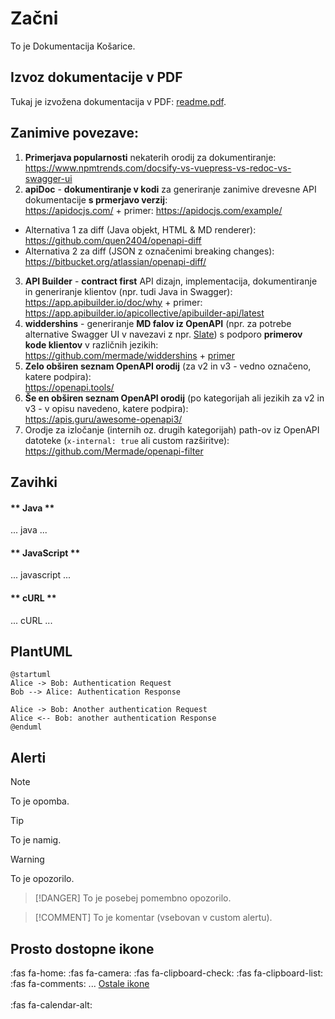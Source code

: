 # Začni

To je Dokumentacija Košarice.

## Izvoz dokumentacije v PDF

Tukaj je izvožena dokumentacija v PDF: <a href="readme.pdf">readme.pdf</a>.


## Zanimive povezave:

1. **Primerjava popularnosti** nekaterih orodij za dokumentiranje: 
<br /> https://www.npmtrends.com/docsify-vs-vuepress-vs-redoc-vs-swagger-ui
2. **apiDoc** - **dokumentiranje v kodi** za generiranje zanimive drevesne API dokumentacije **s prmerjavo verzij**:
<br /> https://apidocjs.com/ + primer: https://apidocjs.com/example/
  - Alternativa 1 za diff (Java objekt, HTML & MD renderer): https://github.com/quen2404/openapi-diff
  - Alternativa 2 za diff (JSON z označenimi breaking changes): https://bitbucket.org/atlassian/openapi-diff/
3. **API Builder** - **contract first** API dizajn, implementacija, dokumentiranje in generiranje klientov (npr. tudi Java in Swagger):
<br /> https://app.apibuilder.io/doc/why + primer: https://app.apibuilder.io/apicollective/apibuilder-api/latest
4. **widdershins** - generiranje **MD falov iz OpenAPI** (npr. za potrebe alternative Swagger UI v navezavi z npr. [Slate](https://github.com/slatedocs/slate)) s podporo **primerov kode klientov** v različnih jezikih:
<br /> https://github.com/mermade/widdershins + [primer](https://camo.githubusercontent.com/6ca9fd1cc1da120cf33028722625c3941b43a03b/68747470733a2f2f6d65726d6164652e6769746875622e696f2f7769646465727368696e732f73637265656e73686f742e706e67)
5. **Zelo obširen seznam OpenAPI orodij** (za v2 in v3 - vedno označeno, katere podpira):
<br /> https://openapi.tools/
6. **Še en obširen seznam OpenAPI orodij** (po kategorijah ali jezikih za v2 in v3 - v opisu navedeno, katere podpira):
<br /> https://apis.guru/awesome-openapi3/
7. Orodje za izločanje (internih oz. drugih kategorijah) path-ov iz OpenAPI datoteke (`x-internal: true` ali custom razširitve):
<br /> https://github.com/Mermade/openapi-filter

## Zavihki

<!-- tabs:start -->

#### ** Java **

... java ...

#### ** JavaScript **

... javascript ...

#### ** cURL **

... cURL ...

<!-- tabs:end -->


## PlantUML

```plantuml
@startuml
Alice -> Bob: Authentication Request
Bob --> Alice: Authentication Response

Alice -> Bob: Another authentication Request
Alice <-- Bob: another authentication Response
@enduml
```

## Alerti

> [!NOTE]
> To je opomba.

> [!TIP]
> To je namig.

> [!WARNING]
> To je opozorilo.

> [!DANGER]
> To je posebej pomembno opozorilo.

> [!COMMENT]
> To je komentar (vsebovan v custom alertu).

## Prosto dostopne ikone

:fas fa-home:
:fas fa-camera:
:fas fa-clipboard-check:
:fas fa-clipboard-list:
:fas fa-comments:
...
[Ostale ikone](https://fontawesome.com/icons?d=gallery&s=solid&m=free)
<br/>
<br/>
:fas fa-calendar-alt:
<i class="fas fa-calendar-alt" style="font-size:30px; color:red"></i>
<i class="fas fa-calendar-alt" style="font-size:60px; color:blue"></i>
<i class="fas fa-calendar-alt" style="font-size:90px; color:orange"></i>
<i class="fas fa-calendar-alt" style="font-size:120px; color:green"></i>
